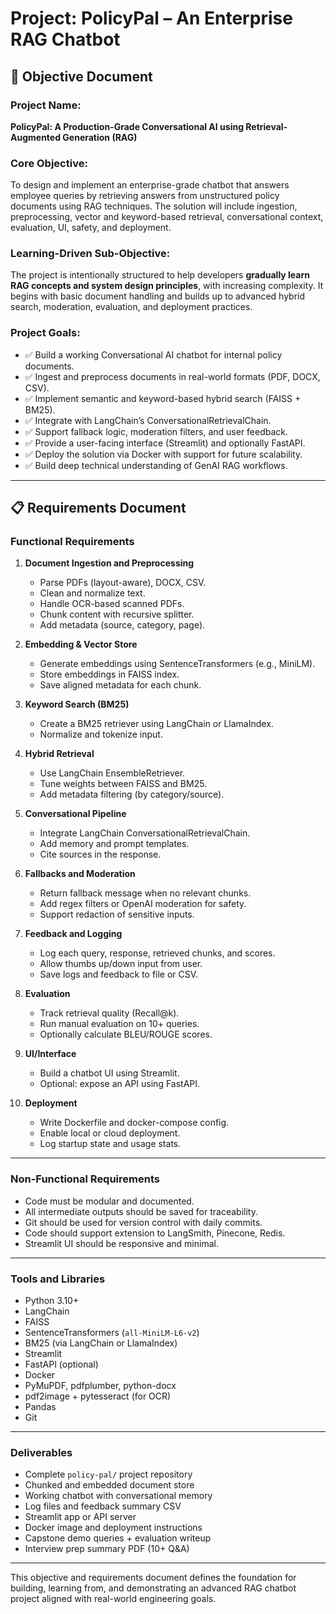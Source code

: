 # Project: PolicyPal – An Enterprise RAG Chatbot

## 🎯 Objective Document

### Project Name:
**PolicyPal: A Production-Grade Conversational AI using Retrieval-Augmented Generation (RAG)**

### Core Objective:
To design and implement an enterprise-grade chatbot that answers employee queries by retrieving answers from unstructured policy documents using RAG techniques. The solution will include ingestion, preprocessing, vector and keyword-based retrieval, conversational context, evaluation, UI, safety, and deployment.

### Learning-Driven Sub-Objective:
The project is intentionally structured to help developers **gradually learn RAG concepts and system design principles**, with increasing complexity. It begins with basic document handling and builds up to advanced hybrid search, moderation, evaluation, and deployment practices.

### Project Goals:
- ✅ Build a working Conversational AI chatbot for internal policy documents.
- ✅ Ingest and preprocess documents in real-world formats (PDF, DOCX, CSV).
- ✅ Implement semantic and keyword-based hybrid search (FAISS + BM25).
- ✅ Integrate with LangChain’s ConversationalRetrievalChain.
- ✅ Support fallback logic, moderation filters, and user feedback.
- ✅ Provide a user-facing interface (Streamlit) and optionally FastAPI.
- ✅ Deploy the solution via Docker with support for future scalability.
- ✅ Build deep technical understanding of GenAI RAG workflows.

---

## 📋 Requirements Document

### Functional Requirements

1. **Document Ingestion and Preprocessing**
   - Parse PDFs (layout-aware), DOCX, CSV.
   - Clean and normalize text.
   - Handle OCR-based scanned PDFs.
   - Chunk content with recursive splitter.
   - Add metadata (source, category, page).

2. **Embedding & Vector Store**
   - Generate embeddings using SentenceTransformers (e.g., MiniLM).
   - Store embeddings in FAISS index.
   - Save aligned metadata for each chunk.

3. **Keyword Search (BM25)**
   - Create a BM25 retriever using LangChain or LlamaIndex.
   - Normalize and tokenize input.

4. **Hybrid Retrieval**
   - Use LangChain EnsembleRetriever.
   - Tune weights between FAISS and BM25.
   - Add metadata filtering (by category/source).

5. **Conversational Pipeline**
   - Integrate LangChain ConversationalRetrievalChain.
   - Add memory and prompt templates.
   - Cite sources in the response.

6. **Fallbacks and Moderation**
   - Return fallback message when no relevant chunks.
   - Add regex filters or OpenAI moderation for safety.
   - Support redaction of sensitive inputs.

7. **Feedback and Logging**
   - Log each query, response, retrieved chunks, and scores.
   - Allow thumbs up/down input from user.
   - Save logs and feedback to file or CSV.

8. **Evaluation**
   - Track retrieval quality (Recall@k).
   - Run manual evaluation on 10+ queries.
   - Optionally calculate BLEU/ROUGE scores.

9. **UI/Interface**
   - Build a chatbot UI using Streamlit.
   - Optional: expose an API using FastAPI.

10. **Deployment**
    - Write Dockerfile and docker-compose config.
    - Enable local or cloud deployment.
    - Log startup state and usage stats.

---

### Non-Functional Requirements

- Code must be modular and documented.
- All intermediate outputs should be saved for traceability.
- Git should be used for version control with daily commits.
- Code should support extension to LangSmith, Pinecone, Redis.
- Streamlit UI should be responsive and minimal.

---

### Tools and Libraries

- Python 3.10+
- LangChain
- FAISS
- SentenceTransformers (`all-MiniLM-L6-v2`)
- BM25 (via LangChain or LlamaIndex)
- Streamlit
- FastAPI (optional)
- Docker
- PyMuPDF, pdfplumber, python-docx
- pdf2image + pytesseract (for OCR)
- Pandas
- Git

---

### Deliverables

- Complete `policy-pal/` project repository
- Chunked and embedded document store
- Working chatbot with conversational memory
- Log files and feedback summary CSV
- Streamlit app or API server
- Docker image and deployment instructions
- Capstone demo queries + evaluation writeup
- Interview prep summary PDF (10+ Q&A)

---

This objective and requirements document defines the foundation for building, learning from, and demonstrating an advanced RAG chatbot project aligned with real-world engineering goals.
